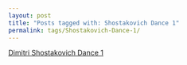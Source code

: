 ```yaml
---
layout: post
title: "Posts tagged with: Shostakovich Dance 1"
permalink: tags/Shostakovich-Dance-1/
---
```

[Dimitri Shostakovich Dance 1](/2012/01/dimitri-shostakovich-dance-1)
